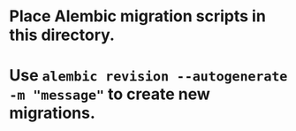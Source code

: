 # Place Alembic migration scripts in this directory.
# Use `alembic revision --autogenerate -m "message"` to create new migrations.
